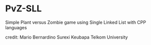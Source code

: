 # PvZ-SLL
Simple Plant versus Zombie game using Single Linked List with CPP languages 

credit:
Mario Bernardino Surexi Keubapa
Telkom University
